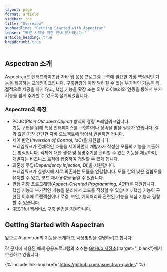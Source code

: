 ```yaml
---
layout: page
format: article
sidebar: toc
title: "Overview"
subheadline: "Getting Started with Aspectran"
teaser: "빠른 시작을 위한 안내 문서입니다."
article_heading: true
breadcrumb: true
---
```


## Aspectran 소개

Aspectran은 엔터프라이즈급 자바 웹 응용 프로그램 구축에 필요한 가장 핵심적인 기능을 제공하는 프레임워크입니다.
구축환경에 따라 달라질 수 있는 부가적인 기능은 직접적으로 제공을 하지 않고, 핵심 기능을 확장 또는 외부 라이브러와 연동을 통해서 부가 기능을 쉽게 추가할 수 있도록 설계되었습니다.

### Aspectran의 특징

* POJO(*Plain Old Java Object*) 방식의 경량 프레임워크입니다.  
  기능 구현을 위해 특정 인터페이스를 구현하거나 상속을 받을 필요가 없습니다.
  결과 값은 가장 간단한 자바 오브젝트에 담아서 반환하면 됩니다.
* 제어 반전(*Inversion of Control, IoC*)을 지원합니다.  
  프레임워크가 전체적인 흐름을 제어하면서 개발자가 작성한 모듈의 기능을 호출하는 방식입니다.
  객체에 대한 생성 및 생명주기를 관리할 수 있는 기능을 제공하며, 개발자는 비즈니스 로직에 집중하여 개발할 수 있게 됩니다.
* 의존성 주입(*Dependency Injection, DI*)을 지원합니다.  
  프레임워크가 실행시에 서로 의존하는 모듈을 연결합니다.
  모듈 간의 낮은 결합도를 유지할 수 있고, 코드 재사용성을 높일 수 있습니다.
* 관점 지향 프로그래밍(*Aspect-Oriented Programming, AOP*)을 지원합니다.  
  핵심 기능과 부가적인 기능을 분리해서 코드를 작성할 수 있습니다.
  핵심 기능이 구현된 이후에 트랜잭션이나 로깅, 보안, 예외처리와 관련된 기능을 핵심 기능과 결합할 수 있습니다.
* RESTful 웹서비스 구축 환경을 지원합니다.

## Getting Started with Aspectran

앞으로 Aspectran의 기능을 소개하고, 사용방법을 설명하려고 합니다.

각 문서에 사용된 예제 응용프로그램의 소스는 [GitHub 저장소][1]{:target="_blank"}에서 보관하고 있습니다.

{% include link-box href="https://github.com/aspectran-guides" %}

[1]: https://github.com/aspectran-guides "Aspectran Guides "
